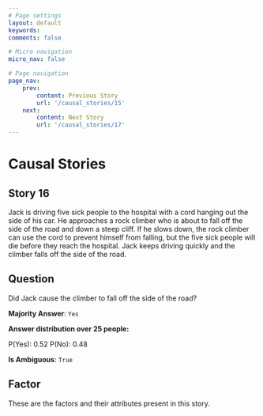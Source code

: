 ```yaml
---
# Page settings
layout: default
keywords:
comments: false

# Micro navigation
micro_nav: false

# Page navigation
page_nav:
    prev:
        content: Previous Story
        url: '/causal_stories/15'
    next:
        content: Next Story
        url: '/causal_stories/17'
---
```

# Causal Stories

## Story 16

<div class='text-hightlight'>
Jack is driving five sick people to the hospital with a cord hanging out the side of his car. He approaches a rock climber who is about to fall off the side of the road and down a steep cliff. If he slows down, the rock climber can use the cord to prevent himself from falling, but the five sick people will die before they reach the hospital. Jack keeps driving quickly and the climber falls off the side of the road.
</div>

## Question

<p>
<div class='text-hightlight'>Did Jack cause the climber to fall off the side of the road?</div>
</p>

**Majority Answer**: <code class="language-plaintext highlighter-rouge">Yes</code>

**Answer distribution over 25 people:**

<div class="container">
<div class="row">
<div class="col-md-7">
    <div class="slider-container">
        <div class="slider">
            <div class="slider-value" id="sliderValue"></div>
        </div>
        <div class="slider-labels">
            <span id="yesLabel">P(Yes): 0.52</span>
            <span id="noLabel">P(No): 0.48</span>
        </div>
    </div>
</div>
</div>
</div>

**Is Ambiguous**:  <code class="language-plaintext highlighter-rouge">True</code> <!-- False -->

## Factor

These are the factors and their attributes present in this story.

